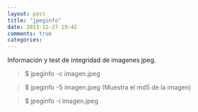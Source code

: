 ```yaml
---
layout: post
title: "jpeginfo"
date: 2013-12-27 19:42
comments: true
categories: 
---
```

Información y test de integridad de imagenes jpeg. 

>$ jpeginfo -c imagen.jpeg 

>$ jpeginfo -5 imagen.jpeg (Muestra el md5 de la imagen) 

>$ jpeginfo -i imagen.jpeg

